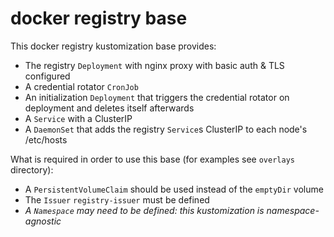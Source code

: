 docker registry base
=

This docker registry kustomization base provides:
* The registry `Deployment` with nginx proxy with basic auth & TLS configured
* A credential rotator `CronJob`
* An initialization `Deployment` that triggers the credential rotator on deployment and deletes itself afterwards
* A `Service` with a ClusterIP
* A `DaemonSet` that adds the registry `Service`s ClusterIP to each node's /etc/hosts

What is required in order to use this base (for examples see `overlays` directory):
* A `PersistentVolumeClaim` should be used instead of the `emptyDir` volume
* The `Issuer` `registry-issuer` must be defined
* _A `Namespace` may need to be defined: this kustomization is namespace-agnostic_
